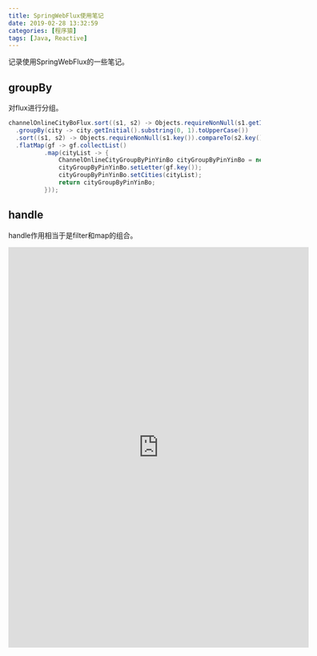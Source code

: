 ```yaml
---
title: SpringWebFlux使用笔记
date: 2019-02-28 13:32:59
categories: [程序猿]
tags: [Java, Reactive]
---
```

记录使用SpringWebFlux的一些笔记。


<!--more-->

## groupBy

对flux进行分组。
```java
channelOnlineCityBoFlux.sort((s1, s2) -> Objects.requireNonNull(s1.getInitial()).compareTo(s2.getInitial()))
  .groupBy(city -> city.getInitial().substring(0, 1).toUpperCase())
  .sort((s1, s2) -> Objects.requireNonNull(s1.key()).compareTo(s2.key()))
  .flatMap(gf -> gf.collectList()
          .map(cityList -> {
              ChannelOnlineCityGroupByPinYinBo cityGroupByPinYinBo = new ChannelOnlineCityGroupByPinYinBo();
              cityGroupByPinYinBo.setLetter(gf.key());
              cityGroupByPinYinBo.setCities(cityList);
              return cityGroupByPinYinBo;
          }));
```

## handle

handle作用相当于是filter和map的组合。

<iframe
  src="https://carbon.now.sh/embed/?bg=rgba(171%2C184%2C195%2C100)&t=dracula&wt=none&l=text%2Fx-java&ds=true&dsyoff=20px&dsblur=68px&wc=true&wa=true&pv=48px&ph=32px&ln=false&fm=Hack&fs=13px&lh=133%25&si=false&code=public%2520static%2520String%2520alphabet(int%2520letterNumber)%2520%257B%250A%2520%2520%2520%2520%2520%2520%2520%2520if%2520(letterNumber%2520%253C%25201%2520%257C%257C%2520letterNumber%2520%253E%252026)%2520%257B%250A%2520%2520%2520%2520%2520%2520%2520%2520%2520%2520%2520%2520return%2520null%253B%250A%2520%2520%2520%2520%2520%2520%2520%2520%257D%250A%2520%2520%2520%2520%2520%2520%2520%2520int%2520letterIndexAscii%2520%253D%2520'A'%2520%252B%2520letterNumber%2520-%25201%253B%250A%2520%2520%2520%2520%2520%2520%2520%2520return%2520%2522%2522%2520%252B%2520(char)%2520letterIndexAscii%253B%250A%2520%2520%2520%2520%257D%250A%250A%250Apublic%2520static%2520void%2520main(String%255B%255D%2520args)%2520%257B%250A%250A%2520%2520%2520%2520%2520%2520%2520%2520%252F%252F%2520%25E5%2586%2599%25E6%25B3%25951%250A%2520%2520%2520%2520%2520%2520%2520%2520Flux%253CString%253E%2520alphabet%2520%253D%2520Flux.just(-1%252C%252030%252C%252013%252C%25209%252C%252020)%250A%2520%2520%2520%2520%2520%2520%2520%2520%2520%2520%2520%2520%2520%2520%2520%2520.handle((i%252C%2520sink)%2520-%253E%2520%257B%250A%2520%2520%2520%2520%2520%2520%2520%2520%2520%2520%2520%2520%2520%2520%2520%2520%2520%2520%2520%2520String%2520letter%2520%253D%2520alphabet(i)%253B%250A%2520%2520%2520%2520%2520%2520%2520%2520%2520%2520%2520%2520%2520%2520%2520%2520%2520%2520%2520%2520if%2520(letter%2520!%253D%2520null)%250A%2520%2520%2520%2520%2520%2520%2520%2520%2520%2520%2520%2520%2520%2520%2520%2520%2520%2520%2520%2520%2520%2520%2520%2520sink.next(letter)%253B%250A%2520%2520%2520%2520%2520%2520%2520%2520%2520%2520%2520%2520%2520%2520%2520%2520%257D)%253B%250A%2520%2520%2520%2520%2520%2520%2520%2520alphabet.map(a%2520-%253E%2520a.toLowerCase())%250A%2520%2520%2520%2520%2520%2520%2520%2520%2520%2520%2520%2520%2520%2520%2520%2520.subscribe(System.out%253A%253Aprintln)%253B%250A%250A%2520%2520%2520%2520%2520%2520%2520%2520%252F%252F%2520%25E5%2586%2599%25E6%25B3%25952%250A%2520%2520%2520%2520%2520%2520%2520%2520Flux.just(-1%252C%252030%252C%252013%252C%25209%252C%252020)%250A%2520%2520%2520%2520%2520%2520%2520%2520%2520%2520%2520%2520%2520%2520%2520%2520.handle((i%252C%2520sink)%2520-%253E%2520%257B%250A%2520%2520%2520%2520%2520%2520%2520%2520%2520%2520%2520%2520%2520%2520%2520%2520%2520%2520%2520%2520String%2520letter%2520%253D%2520alphabet(i)%253B%250A%2520%2520%2520%2520%2520%2520%2520%2520%2520%2520%2520%2520%2520%2520%2520%2520%2520%2520%2520%2520if%2520(letter%2520!%253D%2520null)%250A%2520%2520%2520%2520%2520%2520%2520%2520%2520%2520%2520%2520%2520%2520%2520%2520%2520%2520%2520%2520%2520%2520%2520%2520sink.next(letter)%253B%250A%2520%2520%2520%2520%2520%2520%2520%2520%2520%2520%2520%2520%2520%2520%2520%2520%257D)%250A%2520%2520%2520%2520%2520%2520%2520%2520%2520%2520%2520%2520%2520%2520%2520%2520%252F%252F%2520%25E8%25BF%2599%25E9%2587%258C%25E9%259C%2580%25E8%25A6%2581%25E5%2581%259A%25E4%25B8%2580%25E6%25AC%25A1%25E5%25BC%25BA%25E5%2588%25B6%25E7%25B1%25BB%25E5%259E%258B%25E8%25BD%25AC%25E6%258D%25A2%250A%2520%2520%2520%2520%2520%2520%2520%2520%2520%2520%2520%2520%2520%2520%2520%2520.map(a%2520-%253E%2520(String)%2520a)%250A%2520%2520%2520%2520%2520%2520%2520%2520%2520%2520%2520%2520%2520%2520%2520%2520.map(sa%2520-%253E%2520sa.toLowerCase())%250A%2520%2520%2520%2520%2520%2520%2520%2520%2520%2520%2520%2520%2520%2520%2520%2520.subscribe(System.out%253A%253Aprintln)%253B%250A%250A%2520%2520%2520%2520%257D&es=2x&wm=false"
  style="transform:scale(1); width:600px; height:800px; border:0; overflow:hidden;"
  sandbox="allow-scripts allow-same-origin">
</iframe>